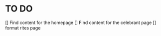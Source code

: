 # TO DO

[] Find content for the homepage
[] Find content for the celebrant page
[] format rites page
